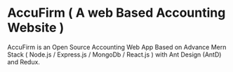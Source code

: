 # AccuFirm ( A web Based Accounting Website )

AccuFirm is an Open Source Accounting Web App Based on Advance Mern Stack ( Node.js / Express.js / MongoDb / React.js ) with Ant Design (AntD) and Redux.